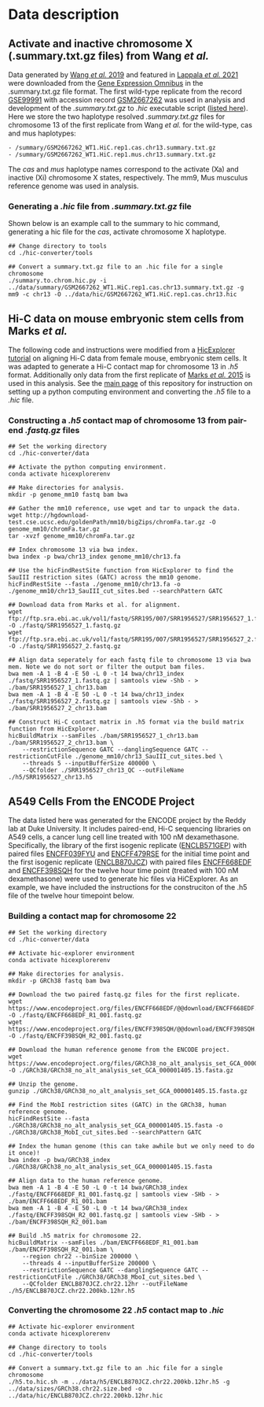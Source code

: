 # Data description

## Activate and inactive chromosome X (.summary.txt.gz files) from Wang *et al.*

Data generated by [Wang *et al.* 2019](https://pubmed.ncbi.nlm.nih.gov/29887375/) and featured in [Lappala *et al.* 2021](https://www.pnas.org/doi/abs/10.1073/pnas.2107092118) were downloaded from the [Gene Expression Omnibus](https://www.ncbi.nlm.nih.gov/geo/) in the .summary.txt.gz file format. The first wild-type replicate from the record [GSE99991](https://www.ncbi.nlm.nih.gov/geo/query/acc.cgi?acc=GSE99991) with accession record [GSM2667262](https://www.ncbi.nlm.nih.gov/geo/query/acc.cgi?acc=GSM2667262) was used in analysis and development of the *.summary.txt.gz* to *.hic* executable script ([listed here](https://github.com/4DGB/hic-converter/blob/main/tools/summary.to.chrom.hic.py)). Here we store the two haplotype resolved *.summary.txt.gz* files for chromosome 13 of the first replicate from Wang *et al.* for the wild-type, cas and mus haplotypes: 

    - /summary/GSM2667262_WT1.HiC.rep1.cas.chr13.summary.txt.gz 
    - /summary/GSM2667262_WT1.HiC.rep1.mus.chr13.summary.txt.gz

The *cas* and *mus* haplotype names correspond to the activate (Xa) and inactive (Xi) chromosome X states, respectively. The mm9, Mus musculus reference genome was used in analysis.

### Generating a *.hic* file from *.summary.txt.gz* file

Shown below is an example call to the summary to hic command, generating a hic file for the *cas*, activate chromosome X haplotype. 

```
## Change directory to tools
cd ./hic-converter/tools

## Convert a summary.txt.gz file to an .hic file for a single chromosome
./summary.to.chrom.hic.py -i ../data/summary/GSM2667262_WT1.HiC.rep1.cas.chr13.summary.txt.gz -g mm9 -c chr13 -O ../data/hic/GSM2667262_WT1.HiC.rep1.cas.chr13.hic
```

## Hi-C data on mouse embryonic stem cells from Marks *et al.* 

The following code and instructions were modified from a [HicExplorer tutorial]( https://hicexplorer.readthedocs.io/en/latest/content/mES-HiC_analysis.html) on aligning Hi-C data from female mouse, embryonic stem cells. It was adapted to generate a Hi-C contact map for chromosome 13 in *.h5* format. Additionally only data from the first replicate of [Marks *et al.* 2015]( https://genomebiology.biomedcentral.com/articles/10.1186/s13059-015-0698-x) is used in this analysis. See the [main page]( https://github.com/4DGB/hic-converter) of this repository for instruction on setting up a python computing environment and converting the *.h5* file to a *.hic* file.

### Constructing a *.h5* contact map of chromosome 13 from pair-end *.fastq.gz* files

```
## Set the working directory
cd ./hic-converter/data

## Activate the python computing environment.
conda activate hicexplorerenv

## Make directories for analysis.
mkdir -p genome_mm10 fastq bam bwa

## Gather the mm10 reference, use wget and tar to unpack the data.
wget http://hgdownload-test.cse.ucsc.edu/goldenPath/mm10/bigZips/chromFa.tar.gz -O genome_mm10/chromFa.tar.gz
tar -xvzf genome_mm10/chromFa.tar.gz

## Index chromosome 13 via bwa index.
bwa index -p bwa/chr13_index genome_mm10/chr13.fa

## Use the hicFindRestSite function from HicExplorer to find the SauIII restriction sites (GATC) across the mm10 genome. 
hicFindRestSite --fasta ./genome_mm10/chr13.fa -o ./genome_mm10/chr13_SauIII_cut_sites.bed --searchPattern GATC

## Download data from Marks et al. for alignment.
wget ftp://ftp.sra.ebi.ac.uk/vol1/fastq/SRR195/007/SRR1956527/SRR1956527_1.fastq.gz -O ./fastq/SRR1956527_1.fastq.gz
wget ftp://ftp.sra.ebi.ac.uk/vol1/fastq/SRR195/007/SRR1956527/SRR1956527_2.fastq.gz -O ./fastq/SRR1956527_2.fastq.gz

## Align data seperately for each fastq file to chromosome 13 via bwa mem. Note we do not sort or filter the output bam files.
bwa mem -A 1 -B 4 -E 50 -L 0 -t 14 bwa/chr13_index ./fastq/SRR1956527_1.fastq.gz | samtools view -Shb - > ./bam/SRR1956527_1_chr13.bam
bwa mem -A 1 -B 4 -E 50 -L 0 -t 14 bwa/chr13_index ./fastq/SRR1956527_2.fastq.gz | samtools view -Shb - > ./bam/SRR1956527_2_chr13.bam

## Construct Hi-C contact matrix in .h5 format via the build matrix function from HicExplorer.
hicBuildMatrix --samFiles ./bam/SRR1956527_1_chr13.bam ./bam/SRR1956527_2_chr13.bam \
    --restrictionSequence GATC --danglingSequence GATC --restrictionCutFile ./genome_mm10/chr13_SauIII_cut_sites.bed \
    --threads 5 --inputBufferSize 400000 \
    --QCfolder ./SRR1956527_chr13_QC --outFileName ./h5/SRR1956527_chr13.h5
```

## A549 Cells From the ENCODE Project

The data listed here was generated for the ENCODE project by the Reddy lab at Duke University. It includes paired-end, Hi-C sequencing libraries on A549 cells, a cancer lung cell line treated with 100 nM dexamethasone. Specifically, the library of the first isogenic replicate ([ENCLB571GEP](https://www.encodeproject.org/experiments/ENCSR662QKG/)) with paired files [ENCFF039FYU](https://www.encodeproject.org/files/ENCFF039FYU/) and [ENCFF479RSE](https://www.encodeproject.org/files/ENCFF479RSE/) for the initial time point and the first isogenic replicate ([ENCLB870JCZ](https://www.encodeproject.org/experiments/ENCSR499RVD/)) with paired files [ENCFF668EDF](https://www.encodeproject.org/files/ENCFF668EDF/) and [ENCFF398SQH](https://www.encodeproject.org/files/ENCFF398SQH/) for the twelve hour time point (treated with 100 nM dexamethasone) were used to generate hic files via HiCExplorer. As an example, we have included the instructions for the construciton of the .h5 file of the twelve hour timepoint below.

### Building a contact map for chromosome 22

```
## Set the working directory
cd ./hic-converter/data

## Activate hic-explorer environment
conda activate hicexplorerenv

## Make directories for analysis.
mkdir -p GRCh38 fastq bam bwa

## Download the two paired fastq.gz files for the first replicate.
wget https://www.encodeproject.org/files/ENCFF668EDF/@@download/ENCFF668EDF.fastq.gz -O ./fastq/ENCFF668EDF_R1_001.fastq.gz
wget https://www.encodeproject.org/files/ENCFF398SQH/@@download/ENCFF398SQH.fastq.gz -O ./fastq/ENCFF398SQH_R2_001.fastq.gz

## Download the human reference genome from the ENCODE project.
wget https://www.encodeproject.org/files/GRCh38_no_alt_analysis_set_GCA_000001405.15/@@download/GRCh38_no_alt_analysis_set_GCA_000001405.15.fasta.gz -O ./GRCh38/GRCh38_no_alt_analysis_set_GCA_000001405.15.fasta.gz

## Unzip the genome.
gunzip ./GRCh38/GRCh38_no_alt_analysis_set_GCA_000001405.15.fasta.gz

## Find the MobI restriction sites (GATC) in the GRCh38, human reference genome.
hicFindRestSite --fasta ./GRCh38/GRCh38_no_alt_analysis_set_GCA_000001405.15.fasta -o ./GRCh38/GRCh38_MobI_cut_sites.bed --searchPattern GATC

## Index the human genome (this can take awhile but we only need to do it once)!
bwa index -p bwa/GRCh38_index ./GRCh38/GRCh38_no_alt_analysis_set_GCA_000001405.15.fasta 

## Align data to the human reference genome. 
bwa mem -A 1 -B 4 -E 50 -L 0 -t 14 bwa/GRCh38_index ./fastq/ENCFF668EDF_R1_001.fastq.gz | samtools view -SHb - > ./bam/ENCFF668EDF_R1_001.bam
bwa mem -A 1 -B 4 -E 50 -L 0 -t 14 bwa/GRCh38_index ./fastq/ENCFF398SQH_R2_001.fastq.gz | samtools view -SHb - > ./bam/ENCFF398SQH_R2_001.bam

## Build .h5 matrix for chromosome 22.
hicBuildMatrix --samFiles ./bam/ENCFF668EDF_R1_001.bam ./bam/ENCFF398SQH_R2_001.bam \
    --region chr22 --binSize 200000 \
    --threads 4 --inputBufferSize 200000 \
    --restrictionSequence GATC --danglingSequence GATC --restrictionCutFile ./GRCh38/GRCh38_MboI_cut_sites.bed \
    --QCfolder ENCLB870JCZ.chr22.12hr --outFileName ./h5/ENCLB870JCZ.chr22.200kb.12hr.h5
```

### Converting the chromosome 22 *.h5* contact map to *.hic*

```
## Activate hic-explorer environment
conda activate hicexplorerenv

## Change directory to tools
cd ./hic-converter/tools

## Convert a summary.txt.gz file to an .hic file for a single chromosome
./h5.to.hic.sh -m ../data/h5/ENCLB870JCZ.chr22.200kb.12hr.h5 -g ../data/sizes/GRCh38.chr22.size.bed -o ../data/hic/ENCLB870JCZ.chr22.200kb.12hr.hic
```